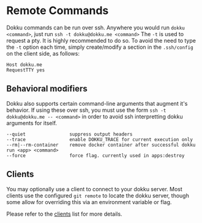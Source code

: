 # Remote Commands

Dokku commands can be run over ssh. Anywhere you would run `dokku <command>`, just run `ssh -t dokku@dokku.me <command>`
The `-t` is used to request a pty. It is highly recommended to do so.
To avoid the need to type the `-t` option each time, simply create/modify a section in the `.ssh/config` on the client side, as follows:

```
Host dokku.me
RequestTTY yes
```

## Behavioral modifiers

Dokku also supports certain command-line arguments that augment it's behavior. If using these over ssh, you must use the form `ssh -t dokku@dokku.me -- <command>`
in order to avoid ssh interpretting dokku arguments for itself.

```shell
--quiet                suppress output headers
--trace                enable DOKKU_TRACE for current execution only
--rm|--rm-container    remove docker container after successful dokku run <app> <command>
--force                force flag. currently used in apps:destroy
```

## Clients

You may optionally use a client to connect to your dokku server. Most clients use the configured `git remote` to locate the dokku server, though some allow for overriding this via an environment variable or flag.

Please refer to the [clients](/dokku/community/clients/) list for more details.
